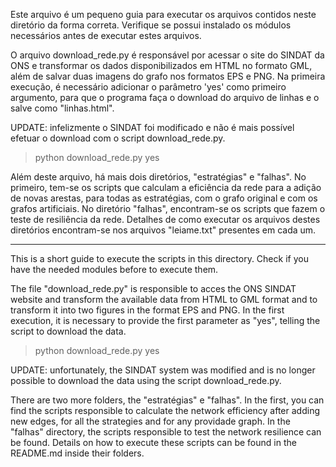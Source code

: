 Este arquivo é um pequeno guia para executar os arquivos contidos neste diretório da forma correta. Verifique se possui instalado os módulos necessários antes de executar estes arquivos.

O arquivo download_rede.py é responsável por acessar o site do SINDAT da ONS e transformar os dados disponibilizados em HTML no formato GML, além de salvar duas imagens do grafo nos formatos EPS e PNG. Na primeira execução, é necessário adicionar o parâmetro 'yes' como primeiro argumento, para que o programa faça o download do arquivo de linhas e o salve como "linhas.html".

UPDATE: infelizmente o SINDAT foi modificado e não é mais possível efetuar o download com o script download_rede.py.

>python download_rede.py yes

Além deste arquivo, há mais dois diretórios, "estratégias" e "falhas". No primeiro, tem-se os scripts que calculam a eficiência da rede para a adição de novas arestas, para todas as estratégias, com o grafo original e com os grafos artificiais. No diretório "falhas", encontram-se os scripts que fazem o teste de resiliência da rede. Detalhes de como executar os arquivos destes diretórios encontram-se nos arquivos "leiame.txt" presentes em cada um.

---

This is a short guide to execute the scripts in this directory. Check if you have the needed modules before to execute them.

The file "download_rede.py" is responsible to acces the ONS SINDAT website and transform the available data from HTML to GML format and to transform it into two figures in the format EPS and PNG. In the first execution, it is necessary to provide the first parameter as "yes", telling the script to download the data.

>python download_rede.py yes

UPDATE: unfortunately, the SINDAT system was modified and is no longer possible to download the data using the script download_rede.py.

There are two more folders, the "estratégias" e "falhas". In the first, you can find the scripts responsible to calculate the network efficiency after adding new edges, for all the strategies and for any providade graph. In the "falhas" directory, the scripts responsible to test the network resilience can be found. Details on how to execute these scripts can be found in the README.md inside their folders.
